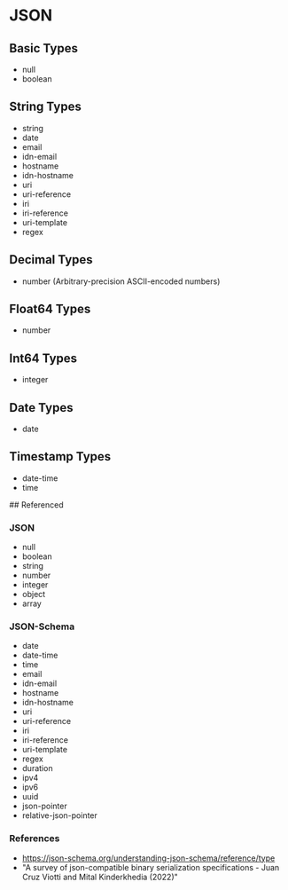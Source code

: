 # JSON

## Basic Types

* null
* boolean

## String Types

* string
* date
* email
* idn-email
* hostname
* idn-hostname
* uri
* uri-reference
* iri
* iri-reference
* uri-template
* regex

## Decimal Types

* number (Arbitrary-precision ASCII-encoded numbers)

## Float64 Types

* number

## Int64 Types

* integer

## Date Types

* date

## Timestamp Types

* date-time
* time

## Referenced

### JSON

* null
* boolean
* string
* number
* integer
* object
* array

### JSON-Schema

* date
* date-time
* time
* email
* idn-email
* hostname
* idn-hostname
* uri
* uri-reference
* iri
* iri-reference
* uri-template
* regex
* duration
* ipv4
* ipv6
* uuid
* json-pointer
* relative-json-pointer

### References

* https://json-schema.org/understanding-json-schema/reference/type
* "A survey of json-compatible binary serialization specifications - Juan Cruz Viotti and Mital Kinderkhedia (2022)"
